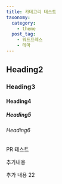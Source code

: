 ```yaml
---
title: 카테고리 테스트
taxonomy:
  category: 
    - theme
  post_tag:
    - 워드프레스
    - 테마
---
```


## Heading2

### Heading3

#### Heading4

##### Heading5

###### Heading6

PR 테스트

추가내용

추가 내용 22
